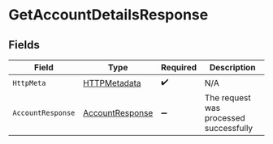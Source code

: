 # GetAccountDetailsResponse


## Fields

| Field                                                         | Type                                                          | Required                                                      | Description                                                   |
| ------------------------------------------------------------- | ------------------------------------------------------------- | ------------------------------------------------------------- | ------------------------------------------------------------- |
| `HttpMeta`                                                    | [HTTPMetadata](../../Models/Components/HTTPMetadata.md)       | :heavy_check_mark:                                            | N/A                                                           |
| `AccountResponse`                                             | [AccountResponse](../../Models/Components/AccountResponse.md) | :heavy_minus_sign:                                            | The request was processed successfully                        |